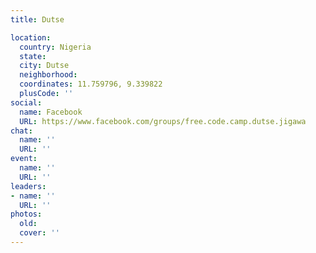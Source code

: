 ```yaml
---
title: Dutse

location:
  country: Nigeria
  state: 
  city: Dutse
  neighborhood: 
  coordinates: 11.759796, 9.339822
  plusCode: ''
social:
  name: Facebook
  URL: https://www.facebook.com/groups/free.code.camp.dutse.jigawa
chat:
  name: ''
  URL: ''
event:
  name: ''
  URL: ''
leaders:
- name: ''
  URL: ''
photos:
  old: 
  cover: ''
---
```

